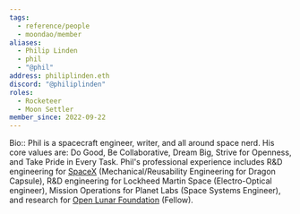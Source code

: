 ```yaml
---
tags:
  - reference/people
  - moondao/member
aliases:
  - Philip Linden
  - phil
  - "@phil"
address: philiplinden.eth
discord: "@philiplinden"
roles:
  - Rocketeer
  - Moon Settler
member_since: 2022-09-22
---
```

Bio:: Phil is a spacecraft engineer, writer, and all around space nerd. His core values are: Do Good, Be Collaborative, Dream Big, Strive for Openness, and Take Pride in Every Task. Phil's professional experience includes R&D engineering for [SpaceX](SpaceX.md) (Mechanical/Reusability Engineering for Dragon Capsule), R&D engineering for Lockheed Martin Space (Electro-Optical engineer), Mission Operations for Planet Labs (Space Systems Engineer), and research for [Open Lunar Foundation](Open%20Lunar%20Foundation.md) (Fellow).